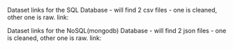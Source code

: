 Dataset links for the SQL Database - will find 2 csv files - one is cleaned, other one is raw.
  link: 

Dataset links for the NoSQL(mongodb) Database - will find 2 json files - one is cleaned, other one is raw.
  link: 
